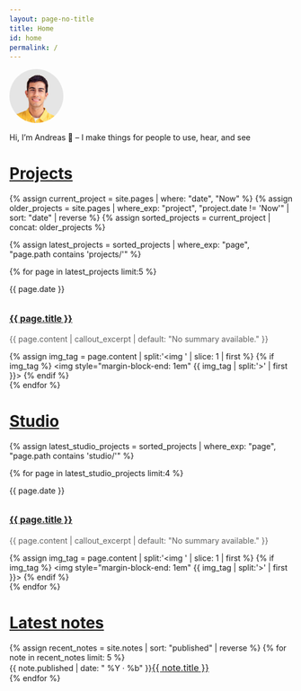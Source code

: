 ```yaml
---
layout: page-no-title
title: Home
id: home
permalink: /
---
```

<div class="pt">
  <flex class="align-center" style="flex-direction: row">
    <div class="label" style="">
      <a class ="element-link" href="/about" style="border-radius: 999px; height: auto; margin: 0;">
        <img class ="rotate-once" src="assets/headshot-greybackground.png" style="border-radius: 999px; max-height: clamp(64px, 12vw, 6rem); margin: 0;">
      </a>
    </div>
    <div class="callout" style="width: 100%">
      <p>
       Hi, I’m Andreas 👋 – I make things for people to use, hear, and see
      </p>
    </div>
  </flex>
</div>

<h1 class=""><a href="/projects" class="nav-link hover">Projects</a></h1>
<div>
  {% assign current_project = site.pages | where: "date", "Now" %}
  {% assign older_projects = site.pages | where_exp: "project", "project.date != 'Now'" | sort: "date" | reverse %}
  {% assign sorted_projects = current_project | concat: older_projects %}
  
  {% assign latest_projects = sorted_projects | where_exp: "page", "page.path contains 'projects/'" %}

  {% for page in latest_projects limit:5 %}
    <div class="bb">
      <flex class="align-baseline stack-mobile">
        <div class="label muted">
          <p>{{ page.date }}</p>
        </div>
        <div class="">
          <h2 style =""><a class="nav-link hover text" href="{{ site.baseurl }}{{ page.url }}" style="font-size: 1rem">{{ page.title }}</a></h2>
          <p style="margin-top: 0rem; color: #606060">
            {{ page.content | callout_excerpt | default: "No summary available." }}
          </p>
          {% assign img_tag = page.content | split:'<img ' | slice: 1 | first %}
            {% if img_tag %}
              <img style="margin-block-end: 1em" {{ img_tag | split:'>' | first }}>
            {% endif %}
        </div>
      </flex>
    </div>
  {% endfor %}
</div>

<h1 class="pt"><a href="/studio" class="nav-link hover text">Studio</a></h1>
<div>
  {% assign latest_studio_projects = sorted_projects | where_exp: "page", "page.path contains 'studio/'" %}

  {% for page in latest_studio_projects limit:4 %}
    <div class="bb">
      <flex class="align-baseline stack-mobile">
        <div class="label muted">
          <p>{{ page.date }}</p>
        </div>
        <div class="">
          <h2 style =""><a class="nav-link hover" href="{{ site.baseurl }}{{ page.url }}" style="font-size: 1rem">{{ page.title }}</a></h2>
          <p style="margin-top: 0rem; color: #606060">
            {{ page.content | callout_excerpt | default: "No summary available." }}
          </p>
          {% assign img_tag = page.content | split:'<img ' | slice: 1 | first %}
            {% if img_tag %}
              <img style="margin-block-end: 1em" {{ img_tag | split:'>' | first }}>
            {% endif %}
        </div>
      </flex>
    </div>
  {% endfor %}
</div>


<h1 class="pt"><a href="/notes" class="nav-link hover text">Latest notes</a></h1>
<div class="bb">
  <ul style="list-style-type: none; padding-left: 0em; margin-bottom: 1.5em">
    {% assign recent_notes = site.notes | sort: "published" | reverse %}
    {% for note in recent_notes limit: 5 %}
      <li>
        <span style="display: inline-block" class ="label muted">{{ note.published | date: " %Y · %b" }}</span><a class="nav-link hover" style="font-size: 1rem" href="{{ site.baseurl }}{{ note.url }}">{{ note.title }}</a>
      </li>
    {% endfor %}
  </ul>
</div>

